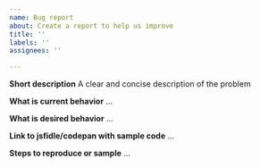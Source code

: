 ```yaml
---
name: Bug report
about: Create a report to help us improve
title: ''
labels: ''
assignees: ''

---
```


<!--
**** DELETE THIS BLOCK ****  
Please only submit bugs and feature requests. All questions, comments, opinions, will be deleted.
For support please feel free to reach out on stackoverflow or w2ui.com:
**** /DELETE THIS BLOCK ****  
-->

**Short description**
A clear and concise description of the problem

**What is current behavior**
...

**What is desired behavior**
...

**Link to jsfidle/codepan with sample code**
...

**Steps to reproduce or sample** 
...
